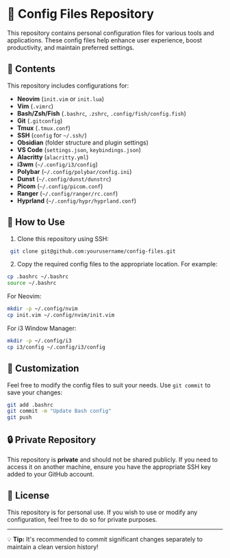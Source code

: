 # 📂 Config Files Repository

This repository contains personal configuration files for various tools and applications. These config files help enhance user experience, boost productivity, and maintain preferred settings.

## 📌 Contents

This repository includes configurations for:

- **Neovim** (`init.vim` or `init.lua`)
- **Vim** (`.vimrc`)
- **Bash/Zsh/Fish** (`.bashrc`, `.zshrc`, `.config/fish/config.fish`)
- **Git** (`.gitconfig`)
- **Tmux** (`.tmux.conf`)
- **SSH** (`config` for `~/.ssh/`)
- **Obsidian** (folder structure and plugin settings)
- **VS Code** (`settings.json`, `keybindings.json`)
- **Alacritty** (`alacritty.yml`)
- **i3wm** (`~/.config/i3/config`)
- **Polybar** (`~/.config/polybar/config.ini`)
- **Dunst** (`~/.config/dunst/dunstrc`)
- **Picom** (`~/.config/picom.conf`)
- **Ranger** (`~/.config/ranger/rc.conf`)
- **Hyprland** (`~/.config/hypr/hyprland.conf`)

## 🚀 How to Use

1. Clone this repository using SSH:

```bash
 git clone git@github.com:yourusername/config-files.git
```

2. Copy the required config files to the appropriate location. For example:

```bash
cp .bashrc ~/.bashrc
source ~/.bashrc
```

For Neovim:

```bash
mkdir -p ~/.config/nvim
cp init.vim ~/.config/nvim/init.vim
```

For i3 Window Manager:

```bash
mkdir -p ~/.config/i3
cp i3/config ~/.config/i3/config
```

## 🔧 Customization

Feel free to modify the config files to suit your needs. Use `git commit` to save your changes:

```bash
git add .bashrc
git commit -m "Update Bash config"
git push
```

## 🔒 Private Repository

This repository is **private** and should not be shared publicly. If you need to access it on another machine, ensure you have the appropriate SSH key added to your GitHub account.

## 📜 License

This repository is for personal use. If you wish to use or modify any configuration, feel free to do so for private purposes.

---

💡 **Tip:** It's recommended to commit significant changes separately to maintain a clean version history!

